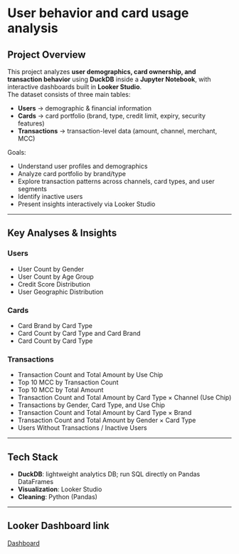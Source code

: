 # User behavior and card usage analysis

## Project Overview
This project analyzes **user demographics, card ownership, and transaction behavior** using **DuckDB** inside a **Jupyter Notebook**, with interactive dashboards built in **Looker Studio**.   
The dataset consists of three main tables:
- **Users** → demographic & financial information  
- **Cards** → card portfolio (brand, type, credit limit, expiry, security features)  
- **Transactions** → transaction-level data (amount, channel, merchant, MCC)  

Goals:
- Understand user profiles and demographics
- Analyze card portfolio by brand/type
- Explore transaction patterns across channels, card types, and user segments
- Identify inactive users
- Present insights interactively via Looker Studio

---
## Key Analyses & Insights

### Users
- User Count by Gender  
- User Count by Age Group  
- Credit Score Distribution  
- User Geographic Distribution  

### Cards
- Card Brand by Card Type  
- Card Count by Card Type and Card Brand  
- Card Count by Card Type  

### Transactions
- Transaction Count and Total Amount by Use Chip  
- Top 10 MCC by Transaction Count  
- Top 10 MCC by Total Amount  
- Transaction Count and Total Amount by Card Type × Channel (Use Chip)  
- Transactions by Gender, Card Type, and Use Chip  
- Transaction Count and Total Amount by Card Type × Brand  
- Transaction Count and Total Amount by Gender × Card Type  
- Users Without Transactions / Inactive Users  

---

## Tech Stack
- **DuckDB**: lightweight analytics DB; run SQL directly on Pandas DataFrames
- **Visualization**: Looker Studio 
- **Cleaning**: Python (Pandas) 

---


## Looker Dashboard link 
[Dashboard](https://lookerstudio.google.com/reporting/38079583-f287-4f24-8211-5dd536514516)